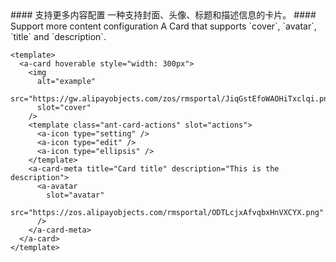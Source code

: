 <cn>
  #### 支持更多内容配置
  一种支持封面、头像、标题和描述信息的卡片。
</cn>

<us>
  #### Support more content configuration
  A Card that supports `cover`, `avatar`, `title` and `description`.
</us>

```tpl
<template>
  <a-card hoverable style="width: 300px">
    <img
      alt="example"
      src="https://gw.alipayobjects.com/zos/rmsportal/JiqGstEfoWAOHiTxclqi.png"
      slot="cover"
    />
    <template class="ant-card-actions" slot="actions">
      <a-icon type="setting" />
      <a-icon type="edit" />
      <a-icon type="ellipsis" />
    </template>
    <a-card-meta title="Card title" description="This is the description">
      <a-avatar
        slot="avatar"
        src="https://zos.alipayobjects.com/rmsportal/ODTLcjxAfvqbxHnVXCYX.png"
      />
    </a-card-meta>
  </a-card>
</template>
```
